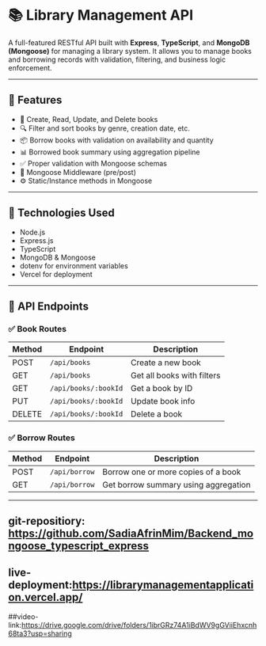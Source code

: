 # 📚 Library Management API

A full-featured RESTful API built with **Express**, **TypeScript**, and **MongoDB (Mongoose)** for managing a library system. It allows you to manage books and borrowing records with validation, filtering, and business logic enforcement.

---

## 🚀 Features

- 📘 Create, Read, Update, and Delete books
- 🔍 Filter and sort books by genre, creation date, etc.
- 📦 Borrow books with validation on availability and quantity
- 📊 Borrowed book summary using aggregation pipeline
- ✅ Proper validation with Mongoose schemas
- 🔁 Mongoose Middleware (pre/post)
- ⚙️ Static/Instance methods in Mongoose

---

## 🧱 Technologies Used

- Node.js
- Express.js
- TypeScript
- MongoDB & Mongoose
- dotenv for environment variables
- Vercel for deployment

---

## 🧪 API Endpoints

### ✅ Book Routes

| Method | Endpoint               | Description             |
|--------|------------------------|-------------------------|
| POST   | `/api/books`           | Create a new book       |
| GET    | `/api/books`           | Get all books with filters |
| GET    | `/api/books/:bookId`   | Get a book by ID        |
| PUT    | `/api/books/:bookId`   | Update book info        |
| DELETE | `/api/books/:bookId`   | Delete a book           |

### ✅ Borrow Routes

| Method | Endpoint     | Description              |
|--------|--------------|--------------------------|
| POST   | `/api/borrow`| Borrow one or more copies of a book |
| GET    | `/api/borrow`| Get borrow summary using aggregation |

---

## git-repositiory: https://github.com/SadiaAfrinMim/Backend_mongoose_typescript_express
## live-deployment:https://librarymanagementapplication.vercel.app/
##video-link:https://drive.google.com/drive/folders/1ibrGRz74A1iBdWV9gGViiEhxcnh68ta3?usp=sharing